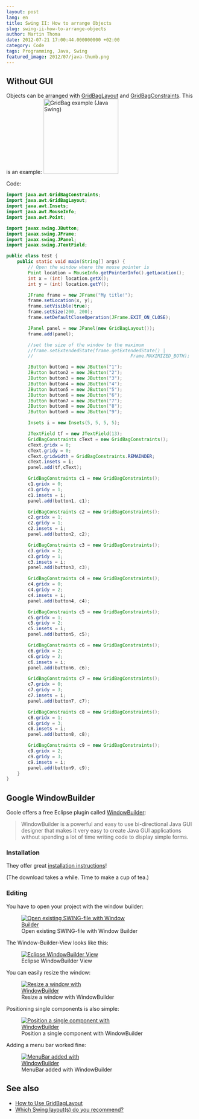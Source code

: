 ```yaml
---
layout: post
lang: en
title: Swing II: How to arrange Objects
slug: swing-ii-how-to-arrange-objects
author: Martin Thoma
date: 2012-07-21 17:00:44.000000000 +02:00
category: Code
tags: Programming, Java, Swing
featured_image: 2012/07/java-thumb.png
---
```

<h2>Without GUI</h2>
Objects can be arranged with <a href="http://docs.oracle.com/javase/7/docs/api/java/awt/GridBagLayout.html">GridBagLayout</a> and <a href="http://docs.oracle.com/javase/7/docs/api/java/awt/GridBagConstraints.html">GridBagConstraints</a>. This is an example:
<img src="../images/2012/07/java-swing-grid-bag.png" alt="GridBag example (Java Swing)" title="GridBag example (Java Swing)" width="198" height="199" class="size-full wp-image-33451" />

Code:
```java
import java.awt.GridBagConstraints;
import java.awt.GridBagLayout;
import java.awt.Insets;
import java.awt.MouseInfo;
import java.awt.Point;

import javax.swing.JButton;
import javax.swing.JFrame;
import javax.swing.JPanel;
import javax.swing.JTextField;

public class test {
    public static void main(String[] args) {
        // Open the window where the mouse pointer is
        Point location = MouseInfo.getPointerInfo().getLocation();
        int x = (int) location.getX();
        int y = (int) location.getY();

        JFrame frame = new JFrame("My title!");
        frame.setLocation(x, y);
        frame.setVisible(true);
        frame.setSize(200, 200);
        frame.setDefaultCloseOperation(JFrame.EXIT_ON_CLOSE);

        JPanel panel = new JPanel(new GridBagLayout());
        frame.add(panel);

        //set the size of the window to the maximum
        //frame.setExtendedState(frame.getExtendedState() |
        //                                    Frame.MAXIMIZED_BOTH);

        JButton button1 = new JButton("1");
        JButton button2 = new JButton("2");
        JButton button3 = new JButton("3");
        JButton button4 = new JButton("4");
        JButton button5 = new JButton("5");
        JButton button6 = new JButton("6");
        JButton button7 = new JButton("7");
        JButton button8 = new JButton("8");
        JButton button9 = new JButton("9");

        Insets i = new Insets(5, 5, 5, 5);

        JTextField tf = new JTextField(13);
        GridBagConstraints cText = new GridBagConstraints();
        cText.gridx = 0;
        cText.gridy = 0;
        cText.gridwidth = GridBagConstraints.REMAINDER;
        cText.insets = i;
        panel.add(tf,cText);

        GridBagConstraints c1 = new GridBagConstraints();
        c1.gridx = 0;
        c1.gridy = 1;
        c1.insets = i;
        panel.add(button1, c1);

        GridBagConstraints c2 = new GridBagConstraints();
        c2.gridx = 1;
        c2.gridy = 1;
        c2.insets = i;
        panel.add(button2, c2);

        GridBagConstraints c3 = new GridBagConstraints();
        c3.gridx = 2;
        c3.gridy = 1;
        c3.insets = i;
        panel.add(button3, c3);

        GridBagConstraints c4 = new GridBagConstraints();
        c4.gridx = 0;
        c4.gridy = 2;
        c4.insets = i;
        panel.add(button4, c4);

        GridBagConstraints c5 = new GridBagConstraints();
        c5.gridx = 1;
        c5.gridy = 2;
        c5.insets = i;
        panel.add(button5, c5);

        GridBagConstraints c6 = new GridBagConstraints();
        c6.gridx = 2;
        c6.gridy = 2;
        c6.insets = i;
        panel.add(button6, c6);

        GridBagConstraints c7 = new GridBagConstraints();
        c7.gridx = 0;
        c7.gridy = 3;
        c7.insets = i;
        panel.add(button7, c7);

        GridBagConstraints c8 = new GridBagConstraints();
        c8.gridx = 1;
        c8.gridy = 3;
        c8.insets = i;
        panel.add(button8, c8);

        GridBagConstraints c9 = new GridBagConstraints();
        c9.gridx = 2;
        c9.gridy = 3;
        c9.insets = i;
        panel.add(button9, c9);
    }
}
```

<h2>Google WindowBuilder</h2>
Goole offers a free Eclipse plugin called <a href="https://developers.google.com/java-dev-tools/wbpro/">WindowBuilder</a>:

<blockquote>WindowBuilder is a powerful and easy to use bi-directional Java GUI designer that makes it very easy to create Java GUI applications without spending a lot of time writing code to display simple forms.</blockquote>

<h3>Installation</h3>
They offer great <a href="https://developers.google.com/java-dev-tools/wbpro/installation/">installation instructions</a>!

(The download takes a while. Time to make a cup of tea.)

<h3>Editing</h3>
You have to open your project with the window builder:
<figure class="aligncenter">
            <a href="../images/2012/07/eclipse-open-with-window-builder-285x300.png"><img src="../images/2012/07/eclipse-open-with-window-builder-285x300.png" alt="Open existing SWING-file with Window Builder" style="max-width:285px;max-height:300px" class="size-medium wp-image-33501"/></a>
            <figcaption class="text-center">Open existing SWING-file with Window Builder</figcaption>
        </figure>

The Window-Builder-View looks like this:
<figure class="aligncenter">
            <a href="../images/2012/07/eclipse-window-builder-300x157.png"><img src="../images/2012/07/eclipse-window-builder-300x157.png" alt="Eclipse WindowBuilder View" style="max-width:300px;max-height:157px" class="size-medium wp-image-33541"/></a>
            <figcaption class="text-center">Eclipse WindowBuilder View</figcaption>
        </figure>

You can easily resize the window:
<figure class="aligncenter">
            <a href="../images/2012/07/eclipse-window-builder-resize-258x300.png"><img src="../images/2012/07/eclipse-window-builder-resize-258x300.png" alt="Resize a window with WindowBuilder" style="max-width:258px;max-height:300px" class="size-medium wp-image-33521"/></a>
            <figcaption class="text-center">Resize a window with WindowBuilder</figcaption>
        </figure>

Positioning single components is also simple:
<figure class="aligncenter">
            <a href="../images/2012/07/eclipse-window-builder-component.png"><img src="../images/2012/07/eclipse-window-builder-component.png" alt="Position a single component with WindowBuilder" style="max-width:249px;max-height:273px" class="size-full wp-image-33531"/></a>
            <figcaption class="text-center">Position a single component with WindowBuilder</figcaption>
        </figure>

Adding a menu bar worked fine:
<figure class="aligncenter">
            <a href="../images/2012/07/eclipse-window-builder-menu.png"><img src="../images/2012/07/eclipse-window-builder-menu.png" alt="MenuBar added with WindowBuilder" style="max-width:227px;max-height:231px" class="size-full wp-image-33561"/></a>
            <figcaption class="text-center">MenuBar added with WindowBuilder</figcaption>
        </figure>

<h2>See also</h2>
<ul>
  <li><a href="http://docs.oracle.com/javase/tutorial/uiswing/layout/gridbag.html">How to Use GridBagLayout</a></li>
  <li><a href="http://stackoverflow.com/q/1832432/562769">Which Swing layout(s) do you recommend?</a></li>
</ul>
